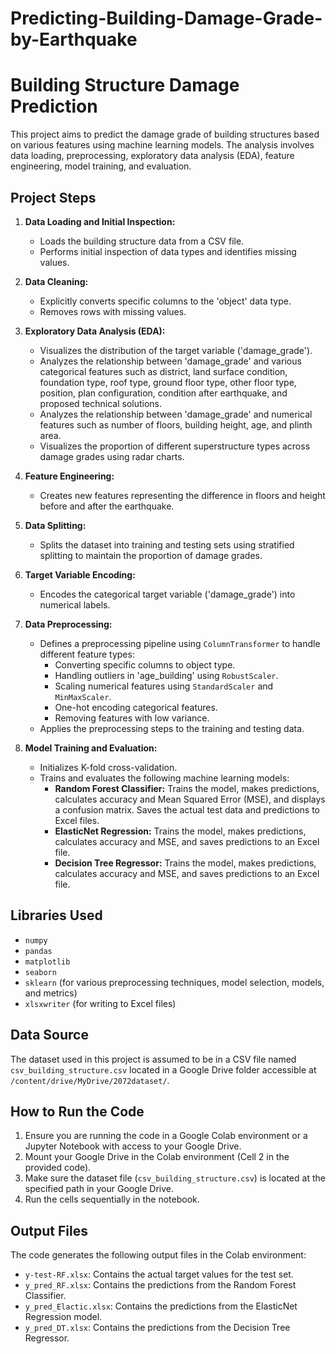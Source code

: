 # Predicting-Building-Damage-Grade-by-Earthquake

# Building Structure Damage Prediction

This project aims to predict the damage grade of building structures based on various features using machine learning models. The analysis involves data loading, preprocessing, exploratory data analysis (EDA), feature engineering, model training, and evaluation.

## Project Steps

1.  **Data Loading and Initial Inspection:**
    *   Loads the building structure data from a CSV file.
    *   Performs initial inspection of data types and identifies missing values.

2.  **Data Cleaning:**
    *   Explicitly converts specific columns to the 'object' data type.
    *   Removes rows with missing values.

3.  **Exploratory Data Analysis (EDA):**
    *   Visualizes the distribution of the target variable ('damage_grade').
    *   Analyzes the relationship between 'damage_grade' and various categorical features such as district, land surface condition, foundation type, roof type, ground floor type, other floor type, position, plan configuration, condition after earthquake, and proposed technical solutions.
    *   Analyzes the relationship between 'damage_grade' and numerical features such as number of floors, building height, age, and plinth area.
    *   Visualizes the proportion of different superstructure types across damage grades using radar charts.

4.  **Feature Engineering:**
    *   Creates new features representing the difference in floors and height before and after the earthquake.

5.  **Data Splitting:**
    *   Splits the dataset into training and testing sets using stratified splitting to maintain the proportion of damage grades.

6.  **Target Variable Encoding:**
    *   Encodes the categorical target variable ('damage_grade') into numerical labels.

7.  **Data Preprocessing:**
    *   Defines a preprocessing pipeline using `ColumnTransformer` to handle different feature types:
        *   Converting specific columns to object type.
        *   Handling outliers in 'age_building' using `RobustScaler`.
        *   Scaling numerical features using `StandardScaler` and `MinMaxScaler`.
        *   One-hot encoding categorical features.
        *   Removing features with low variance.
    *   Applies the preprocessing steps to the training and testing data.

8.  **Model Training and Evaluation:**
    *   Initializes K-fold cross-validation.
    *   Trains and evaluates the following machine learning models:
        *   **Random Forest Classifier:** Trains the model, makes predictions, calculates accuracy and Mean Squared Error (MSE), and displays a confusion matrix. Saves the actual test data and predictions to Excel files.
        *   **ElasticNet Regression:** Trains the model, makes predictions, calculates accuracy and MSE, and saves predictions to an Excel file.
        *   **Decision Tree Regressor:** Trains the model, makes predictions, calculates accuracy and MSE, and saves predictions to an Excel file.

## Libraries Used

*   `numpy`
*   `pandas`
*   `matplotlib`
*   `seaborn`
*   `sklearn` (for various preprocessing techniques, model selection, models, and metrics)
*   `xlsxwriter` (for writing to Excel files)

## Data Source

The dataset used in this project is assumed to be in a CSV file named `csv_building_structure.csv` located in a Google Drive folder accessible at `/content/drive/MyDrive/2072dataset/`.

## How to Run the Code

1.  Ensure you are running the code in a Google Colab environment or a Jupyter Notebook with access to your Google Drive.
2.  Mount your Google Drive in the Colab environment (Cell 2 in the provided code).
3.  Make sure the dataset file (`csv_building_structure.csv`) is located at the specified path in your Google Drive.
4.  Run the cells sequentially in the notebook.

## Output Files

The code generates the following output files in the Colab environment:

*   `y-test-RF.xlsx`: Contains the actual target values for the test set.
*   `y_pred_RF.xlsx`: Contains the predictions from the Random Forest Classifier.
*   `y_pred_Elactic.xlsx`: Contains the predictions from the ElasticNet Regression model.
*   `y_pred_DT.xlsx`: Contains the predictions from the Decision Tree Regressor.
